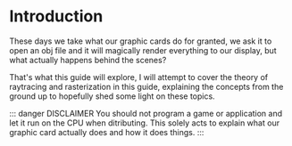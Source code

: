 # Introduction

These days we take what our graphic cards do for granted, we ask it to open an obj file and it will magically render everything to our display, but what actually happens behind the scenes?

That's what this guide will explore, I will attempt to cover the theory of raytracing and rasterization in this guide, explaining the concepts from the ground up to hopefully shed some light on these topics.

::: danger DISCLAIMER
You should not program a game or application and let it run on the CPU when ditributing. This solely acts to explain what our graphic card actually does and how it does things.
:::